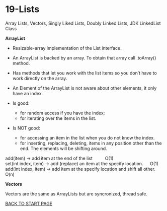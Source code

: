 # 19-Lists
Array Lists, Vectors, Singly Liked Lists, Doubly Linked Lists, JDK LinkedList Class
  
**ArrayList**
  -  Resizable-array implementation of the List interface.  
  -  An ArrayList is backed by an array. To obtain that array  call .toArray() method.  
  -  Has methods that let you work with the list items so you don’t have to work directly on the array.
  -  An Element of the ArrayList is not aware about other elements, it only have an index.  

  - Is good:   
    -  for random access if you have the index;  
    -  for iterating over the items in the list.
  - Is NOT good:
    - for accessing an item in the list when you do not know the index.  
    - for inserting, replacing, deleting,  items in any position other than the end. The elements will be shifting around.
    
add(item)  -> add item at the end of the list	&emsp; &emsp;   	O(1)  
set(int index, item) -> add (replace) an item at the specify location. &emsp;   	O(1)  
add(int index, item) -> add item at the specify location and shift all other. &emsp;    	O(n)  
  


**Vectors**  

Vectors are the same as ArrayLists but are syncronized, thread safe.


  
  [BACK TO START PAGE](https://github.com/FlorescuAndrei/Start.git)
